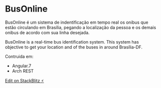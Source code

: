 # BusOnline

BusOnline é um sistema de indentificação em tempo real os onibus que estão circulando em Brasília, pegando a localização da pessoa e os demais onibus de acordo com sua linha desejada.


BusOnline is a real-time bus identification system. This system has objective to get your location and of the buses in around Brasília-DF.

Contruida em:

- Angular.7
- Arch REST

[Edit on StackBlitz ⚡️](https://stackblitz.com/edit/angular-4wtdlj)
